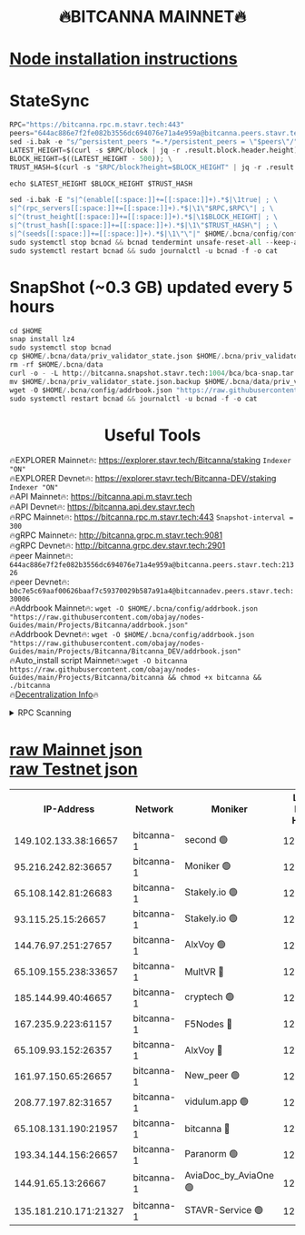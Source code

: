 <h1 align="center"> 🔥BITCANNA MAINNET🔥</h1>


[Node installation instructions](https://github.com/obajay/nodes-Guides/tree/main/Projects/Bitcanna)
=

# StateSync
```python
RPC="https://bitcanna.rpc.m.stavr.tech:443"
peers="644ac886e7f2fe082b3556dc694076e71a4e959a@bitcanna.peers.stavr.tech:21326"
sed -i.bak -e "s/^persistent_peers *=.*/persistent_peers = \"$peers\"/" $HOME/.bcna/config/config.toml
LATEST_HEIGHT=$(curl -s $RPC/block | jq -r .result.block.header.height); \
BLOCK_HEIGHT=$((LATEST_HEIGHT - 500)); \
TRUST_HASH=$(curl -s "$RPC/block?height=$BLOCK_HEIGHT" | jq -r .result.block_id.hash)

echo $LATEST_HEIGHT $BLOCK_HEIGHT $TRUST_HASH

sed -i.bak -E "s|^(enable[[:space:]]+=[[:space:]]+).*$|\1true| ; \
s|^(rpc_servers[[:space:]]+=[[:space:]]+).*$|\1\"$RPC,$RPC\"| ; \
s|^(trust_height[[:space:]]+=[[:space:]]+).*$|\1$BLOCK_HEIGHT| ; \
s|^(trust_hash[[:space:]]+=[[:space:]]+).*$|\1\"$TRUST_HASH\"| ; \
s|^(seeds[[:space:]]+=[[:space:]]+).*$|\1\"\"|" $HOME/.bcna/config/config.toml
sudo systemctl stop bcnad && bcnad tendermint unsafe-reset-all --keep-addr-book
sudo systemctl restart bcnad && sudo journalctl -u bcnad -f -o cat
```
# SnapShot (~0.3 GB) updated every 5 hours
```python
cd $HOME
snap install lz4
sudo systemctl stop bcnad
cp $HOME/.bcna/data/priv_validator_state.json $HOME/.bcna/priv_validator_state.json.backup
rm -rf $HOME/.bcna/data
curl -o - -L http://bitcanna.snapshot.stavr.tech:1004/bca/bca-snap.tar.lz4 | lz4 -c -d - | tar -x -C $HOME/.bcna --strip-components 2
mv $HOME/.bcna/priv_validator_state.json.backup $HOME/.bcna/data/priv_validator_state.json
wget -O $HOME/.bcna/config/addrbook.json "https://raw.githubusercontent.com/obajay/nodes-Guides/main/Projects/Bitcanna/addrbook.json"
sudo systemctl restart bcnad && journalctl -u bcnad -f -o cat
```

 <h1 align="center"> Useful Tools</h1>

🔥EXPLORER Mainnet🔥:    https://explorer.stavr.tech/Bitcanna/staking          `Indexer "ON"` \
🔥EXPLORER Devnet🔥:     https://explorer.stavr.tech/Bitcanna-DEV/staking     `Indexer "ON"` \
🔥API Mainnet🔥:         https://bitcanna.api.m.stavr.tech \
🔥API Devnet🔥:          https://bitcanna.api.dev.stavr.tech \
🔥RPC Mainnet🔥:         https://bitcanna.rpc.m.stavr.tech:443         `Snapshot-interval = 300` \
🔥gRPC Mainnet🔥:        http://bitcanna.grpc.m.stavr.tech:9081 \
🔥gRPC Devnet🔥:         http://bitcanna.grpc.dev.stavr.tech:2901 \
🔥peer Mainnet🔥:        `644ac886e7f2fe082b3556dc694076e71a4e959a@bitcanna.peers.stavr.tech:21326` \
🔥peer Devnet🔥:         `b0c7e5c69aaf00626baaf7c59370029b587a91a4@bitcannadev.peers.stavr.tech:30006` \
🔥Addrbook Mainnet🔥:    ```wget -O $HOME/.bcna/config/addrbook.json "https://raw.githubusercontent.com/obajay/nodes-Guides/main/Projects/Bitcanna/addrbook.json"``` \
🔥Addrbook Devnet🔥:    ```wget -O $HOME/.bcna/config/addrbook.json "https://raw.githubusercontent.com/obajay/nodes-Guides/main/Projects/Bitcanna/Bitcanna_DEV/addrbook.json"``` \
🔥Auto_install script Mainnet🔥:```wget -O bitcanna https://raw.githubusercontent.com/obajay/nodes-Guides/main/Projects/Bitcanna/bitcanna && chmod +x bitcanna && ./bitcanna``` \
🔥[Decentralization Info](https://github.com/obajay/StateSync-snapshots/tree/main/Projects/Bitcanna/Decentralization)🔥


<details>
<summary>RPC Scanning</summary>

<h2 align="center"> We scan nodes in real time every 4 hours. And we provide the final result of RPC endpoints.
We cannot influence the operation of these nodes in any way. </h2>


```python
If Voting Power is higher than 0 --> then the Node is a validator of the network and may be subject to attack and be a potential threat to the chain.
```
```python
We marked such validators with a red symbol
```

</details>

[raw Mainnet json](https://rpc-check.bcam.stavr.tech/bcam/rpc-bcam-result.json) \
[raw Testnet json](https://github.com/obajay/StateSync-snapshots/tree/main/Projects/Bitcanna/Rpc-Check-Testnet)
=



<table><tr><th>IP-Address</th><th>Network</th><th>Moniker</th><th>Latest Block Height</th><th>Earliest Block Height</th><th>Catching Up</th><th>Tx Index</th><th>Voting Power</th><th>Scan Time</th></tr><tr><td>149.102.133.38:16657</td><td>bitcanna-1</td><td>second 🟢</td><td>12713925</td><td>1</td><td>False</td><td>on</td><td>0</td><td>2024-02-23T13:53:55.142994443UTC</td></tr><tr><td>95.216.242.82:36657</td><td>bitcanna-1</td><td>Moniker 🟢</td><td>12713915</td><td>5776907</td><td>False</td><td>on</td><td>0</td><td>2024-02-23T13:52:52.117355580UTC</td></tr><tr><td>65.108.142.81:26683</td><td>bitcanna-1</td><td>Stakely.io 🟢</td><td>12713919</td><td>6152001</td><td>False</td><td>on</td><td>0</td><td>2024-02-23T13:53:18.422415781UTC</td></tr><tr><td>93.115.25.15:26657</td><td>bitcanna-1</td><td>Stakely.io 🟢</td><td>12713918</td><td>6520001</td><td>False</td><td>on</td><td>0</td><td>2024-02-23T13:53:09.912597272UTC</td></tr><tr><td>144.76.97.251:27657</td><td>bitcanna-1</td><td>AlxVoy 🟢</td><td>12713924</td><td>8805201</td><td>False</td><td>on</td><td>0</td><td>2024-02-23T13:53:44.458452017UTC</td></tr><tr><td>65.109.155.238:33657</td><td>bitcanna-1</td><td>MultVR 🔴</td><td>12713920</td><td>9933415</td><td>False</td><td>on</td><td>353315</td><td>2024-02-23T13:53:26.133589194UTC</td></tr><tr><td>185.144.99.40:46657</td><td>bitcanna-1</td><td>cryptech 🟢</td><td>12713914</td><td>11528001</td><td>False</td><td>on</td><td>0</td><td>2024-02-23T13:52:47.644557271UTC</td></tr><tr><td>167.235.9.223:61157</td><td>bitcanna-1</td><td>F5Nodes 🔴</td><td>12713921</td><td>12084001</td><td>False</td><td>on</td><td>570</td><td>2024-02-23T13:53:28.540854736UTC</td></tr><tr><td>65.109.93.152:26357</td><td>bitcanna-1</td><td>AlxVoy 🔴</td><td>12713925</td><td>12109301</td><td>False</td><td>on</td><td>1391795</td><td>2024-02-23T13:53:55.804524333UTC</td></tr><tr><td>161.97.150.65:26657</td><td>bitcanna-1</td><td>New_peer 🟢</td><td>12713919</td><td>12254001</td><td>False</td><td>on</td><td>0</td><td>2024-02-23T13:53:18.708777867UTC</td></tr><tr><td>208.77.197.82:31657</td><td>bitcanna-1</td><td>vidulum.app 🟢</td><td>12596389</td><td>12386934</td><td>False</td><td>on</td><td>0</td><td>2024-02-23T13:53:21.647479484UTC</td></tr><tr><td>65.108.131.190:21957</td><td>bitcanna-1</td><td>bitcanna 🔴</td><td>12713922</td><td>12613922</td><td>False</td><td>on</td><td>419197</td><td>2024-02-23T13:53:32.973297621UTC</td></tr><tr><td>193.34.144.156:26657</td><td>bitcanna-1</td><td>Paranorm 🟢</td><td>12713922</td><td>12697701</td><td>False</td><td>on</td><td>0</td><td>2024-02-23T13:53:33.274925609UTC</td></tr><tr><td>144.91.65.13:26667</td><td>bitcanna-1</td><td>AviaDoc_by_AviaOne 🟢</td><td>12713923</td><td>12704801</td><td>False</td><td>on</td><td>0</td><td>2024-02-23T13:53:41.811867332UTC</td></tr><tr><td>135.181.210.171:21327</td><td>bitcanna-1</td><td>STAVR-Service 🟢</td><td>12713923</td><td>12711501</td><td>False</td><td>on</td><td>0</td><td>2024-02-23T13:53:44.192497242UTC</td></tr></table>

